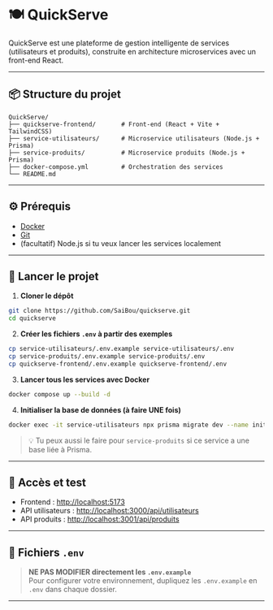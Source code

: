 # 🍽️ QuickServe

QuickServe est une plateforme de gestion intelligente de services (utilisateurs et produits), construite en architecture microservices avec un front-end React.

---

## 📦 Structure du projet

```
QuickServe/
├── quickserve-frontend/       # Front-end (React + Vite + TailwindCSS)
├── service-utilisateurs/      # Microservice utilisateurs (Node.js + Prisma)
├── service-produits/          # Microservice produits (Node.js + Prisma)
├── docker-compose.yml         # Orchestration des services
└── README.md
```

---

## ⚙️ Prérequis

- [Docker](https://www.docker.com/)
- [Git](https://git-scm.com/)
- (facultatif) Node.js si tu veux lancer les services localement

---

## 🚀 Lancer le projet

1. **Cloner le dépôt**

```bash
git clone https://github.com/SaiBou/quickserve.git
cd quickserve
```

2. **Créer les fichiers `.env` à partir des exemples**

```bash
cp service-utilisateurs/.env.example service-utilisateurs/.env
cp service-produits/.env.example service-produits/.env
cp quickserve-frontend/.env.example quickserve-frontend/.env
```

3. **Lancer tous les services avec Docker**

```bash
docker compose up --build -d
```

4. **Initialiser la base de données (à faire UNE fois)**

```bash
docker exec -it service-utilisateurs npx prisma migrate dev --name init
```

> 💡 Tu peux aussi le faire pour `service-produits` si ce service a une base liée à Prisma.

---

## 🧪 Accès et test

- Frontend : [http://localhost:5173](http://localhost:5173)
- API utilisateurs : [http://localhost:3000/api/utilisateurs](http://localhost:3000/api/utilisateurs)
- API produits : [http://localhost:3001/api/produits](http://localhost:3001/api/produits)

---

## 📂 Fichiers `.env`

> **NE PAS MODIFIER directement les `.env.example`**  
> Pour configurer votre environnement, dupliquez les `.env.example` en `.env` dans chaque dossier.

---

